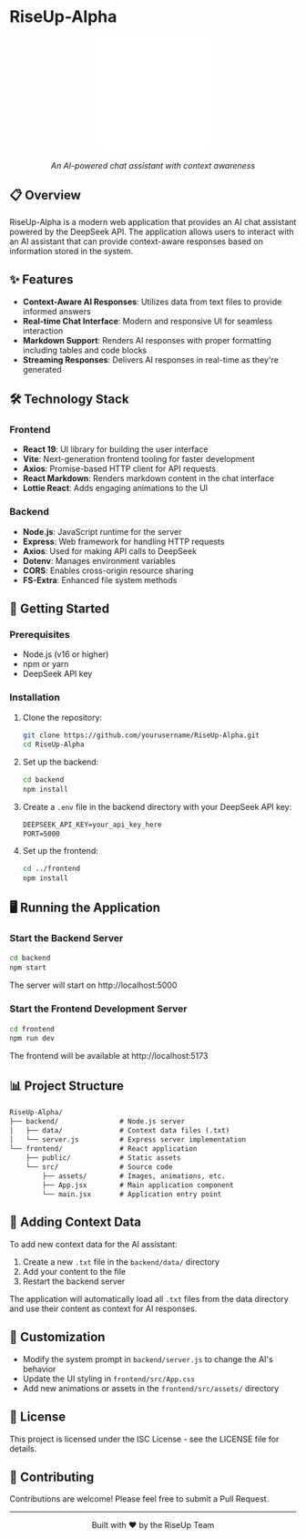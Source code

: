 # RiseUp-Alpha

<div align="center">
  <img src="./frontend/src/assets/logo/ru-logo-w.png" alt="RiseUp Logo" width="200">
  <p><em>An AI-powered chat assistant with context awareness</em></p>
</div>

## 📋 Overview

RiseUp-Alpha is a modern web application that provides an AI chat assistant powered by the DeepSeek API. The application allows users to interact with an AI assistant that can provide context-aware responses based on information stored in the system.

## ✨ Features

- **Context-Aware AI Responses**: Utilizes data from text files to provide informed answers
- **Real-time Chat Interface**: Modern and responsive UI for seamless interaction
- **Markdown Support**: Renders AI responses with proper formatting including tables and code blocks
- **Streaming Responses**: Delivers AI responses in real-time as they're generated

## 🛠️ Technology Stack

### Frontend
- **React 19**: UI library for building the user interface
- **Vite**: Next-generation frontend tooling for faster development
- **Axios**: Promise-based HTTP client for API requests
- **React Markdown**: Renders markdown content in the chat interface
- **Lottie React**: Adds engaging animations to the UI

### Backend
- **Node.js**: JavaScript runtime for the server
- **Express**: Web framework for handling HTTP requests
- **Axios**: Used for making API calls to DeepSeek
- **Dotenv**: Manages environment variables
- **CORS**: Enables cross-origin resource sharing
- **FS-Extra**: Enhanced file system methods

## 🚀 Getting Started

### Prerequisites

- Node.js (v16 or higher)
- npm or yarn
- DeepSeek API key

### Installation

1. Clone the repository:
   ```bash
   git clone https://github.com/yourusername/RiseUp-Alpha.git
   cd RiseUp-Alpha
   ```

2. Set up the backend:
   ```bash
   cd backend
   npm install
   ```

3. Create a `.env` file in the backend directory with your DeepSeek API key:
   ```
   DEEPSEEK_API_KEY=your_api_key_here
   PORT=5000
   ```

4. Set up the frontend:
   ```bash
   cd ../frontend
   npm install
   ```

## 🖥️ Running the Application

### Start the Backend Server

```bash
cd backend
npm start
```

The server will start on http://localhost:5000

### Start the Frontend Development Server

```bash
cd frontend
npm run dev
```

The frontend will be available at http://localhost:5173

## 📊 Project Structure

```
RiseUp-Alpha/
├── backend/               # Node.js server
│   ├── data/              # Context data files (.txt)
│   └── server.js          # Express server implementation
└── frontend/              # React application
    ├── public/            # Static assets
    └── src/               # Source code
        ├── assets/        # Images, animations, etc.
        ├── App.jsx        # Main application component
        └── main.jsx       # Application entry point
```

## 🧩 Adding Context Data

To add new context data for the AI assistant:

1. Create a new `.txt` file in the `backend/data/` directory
2. Add your content to the file
3. Restart the backend server

The application will automatically load all `.txt` files from the data directory and use their content as context for AI responses.

## 🔧 Customization

- Modify the system prompt in `backend/server.js` to change the AI's behavior
- Update the UI styling in `frontend/src/App.css`
- Add new animations or assets in the `frontend/src/assets/` directory

## 📄 License

This project is licensed under the ISC License - see the LICENSE file for details.

## 👥 Contributing

Contributions are welcome! Please feel free to submit a Pull Request.

---

<div align="center">
  <p>Built with ❤️ by the RiseUp Team</p>
</div>
